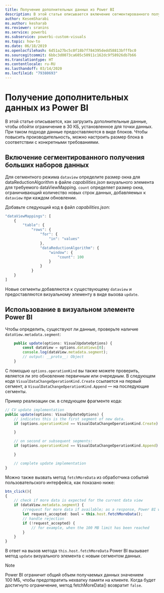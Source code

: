 ```yaml
---
title: Получение дополнительных данных из Power BI
description: В этой статье описывается включение сегментированного получения больших наборов данных для визуальных элементов Power BI.
author: KesemSharabi
ms.author: kesharab
ms.reviewer: sranins
ms.service: powerbi
ms.subservice: powerbi-custom-visuals
ms.topic: how-to
ms.date: 06/18/2019
ms.openlocfilehash: 6d51a27bc5c0f18b7f784395dedd58813bfffbc0
ms.sourcegitcommit: 6bbc3d0073ca605c50911c162dc9f58926db7b66
ms.translationtype: HT
ms.contentlocale: ru-RU
ms.lasthandoff: 03/14/2020
ms.locfileid: "79380693"
---
```

# <a name="fetch-more-data-from-power-bi"></a>Получение дополнительных данных из Power BI

В этой статье описывается, как загрузить дополнительные данные, чтобы обойти ограничение в 30 КБ, установленное для точки данных. При таком подходе данные предоставляются в виде блоков. Чтобы повысить производительность, можно настроить размер блока в соответствии с конкретными требованиями.  

## <a name="enable-a-segmented-fetch-of-large-datasets"></a>Включение сегментированного получения больших наборов данных

Для сегментного режима `dataview` определите размер окна для dataReductionAlgorithm в файле *capabilities.json* визуального элемента для требуемого dataViewMapping. `count` определяет размер окна, ограничивающий количество новых строк данных, добавляемых к `dataview` при каждом обновлении.

Добавьте следующий код в файл *capabilities.json*:

```typescript
"dataViewMappings": [
    {
        "table": {
            "rows": {
                "for": {
                    "in": "values"
                },
                "dataReductionAlgorithm": {
                    "window": {
                        "count": 100
                    }
                }
            }
    }
]
```

Новые сегменты добавляются к существующему `dataview` и предоставляются визуальному элементу в виде вызова `update`.

## <a name="usage-in-the-power-bi-visual"></a>Использование в визуальном элементе Power BI

Чтобы определить, существуют ли данные, проверьте наличие `dataView.metadata.segment`:

```typescript
    public update(options: VisualUpdateOptions) {
        const dataView = options.dataViews[0];
        console.log(dataView.metadata.segment);
        // output: __proto__: Object
    }
```

С помощью `options.operationKind` вы также можете проверить, является ли это обновление первичным или очередным. В следующем коде `VisualDataChangeOperationKind.Create` ссылается на первый сегмент, а `VisualDataChangeOperationKind.Append` — на последующие сегменты.

Пример реализации см. в следующем фрагменте кода:

```typescript
// CV update implementation
public update(options: VisualUpdateOptions) {
    // indicates this is the first segment of new data.
    if (options.operationKind == VisualDataChangeOperationKind.Create) {

    }

    // on second or subsequent segments:
    if (options.operationKind == VisualDataChangeOperationKind.Append) {

    }

    // complete update implementation
}
```

Можно также вызвать метод `fetchMoreData` из обработчика событий пользовательского интерфейса, как показано ниже:

```typescript
btn_click(){
{
    // check if more data is expected for the current data view
    if (dataView.metadata.segment) {
        //request for more data if available; as a response, Power BI will call update method
        let request_accepted: bool = this.host.fetchMoreData();
        // handle rejection
        if (!request_accepted) {
            // for example, when the 100 MB limit has been reached
        }
    }
}
```

В ответ на вызов метода `this.host.fetchMoreData` Power BI вызывает метод `update` визуального элемента с новым сегментом данных.

> [!NOTE]
> Power BI ограничит общий объем получаемых данных значением 100 МБ, чтобы предотвратить нехватку памяти на клиенте. Когда будет достигнуто ограничение, метод fetchMoreData() возвратит `false`.
